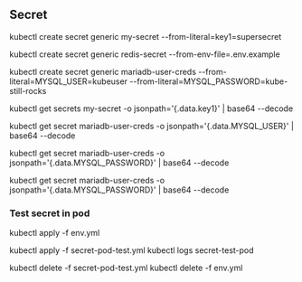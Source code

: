 ## Secret

kubectl create secret generic my-secret --from-literal=key1=supersecret

kubectl create secret generic redis-secret --from-env-file=.env.example

kubectl create secret generic mariadb-user-creds --from-literal=MYSQL_USER=kubeuser --from-literal=MYSQL_PASSWORD=kube-still-rocks

kubectl get secrets my-secret -o jsonpath='{.data.key1}' | base64 --decode

kubectl get secret mariadb-user-creds -o jsonpath='{.data.MYSQL_USER}' | base64 --decode

kubectl get secret mariadb-user-creds -o jsonpath='{.data.MYSQL_PASSWORD}' | base64 --decode

kubectl get secret mariadb-user-creds -o jsonpath='{.data.MYSQL_PASSWORD}' | base64 --decode

### Test secret in pod

kubectl apply -f env.yml

kubectl apply -f secret-pod-test.yml
kubectl logs secret-test-pod

kubectl delete -f secret-pod-test.yml
kubectl delete -f env.yml